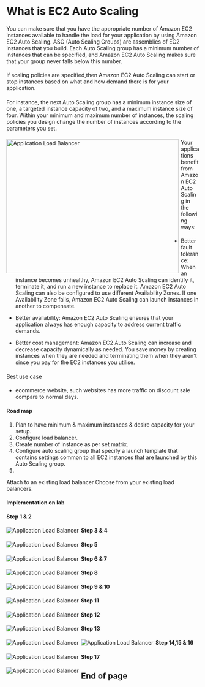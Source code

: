 # What is EC2 Auto Scaling #

#### 
You can make sure that you have the appropriate number of Amazon EC2 instances available to handle the load for your application by using Amazon EC2 Auto Scaling. ASG (Auto Scaling Groups) are assemblies of EC2 instances that you build. Each Auto Scaling group has a minimum number of instances that can be specified, and Amazon EC2 Auto Scaling makes sure that your group never falls below this number.
####

####
If scaling policies are specified,then Amazon EC2 Auto Scaling can start or stop instances based on what and how demand there is for your application.
####

####
For instance, the next Auto Scaling group has a minimum instance size of one, a targeted instance capacity of two, and a maximum instance size of four. Within your minimum and maximum number of instances, the scaling policies you design change the number of instances according to the parameters you set.
####

<img src="/AWS ASG - Auto Scaling Group/AWS_ASG.png" width="450px" height="350px"
     alt="Application Load Balancer"
     style="float: left; margin-right: 6px;" />

####
Your applications benefit from Amazon EC2 Auto Scaling in the following ways:
####

- Better fault tolerance: When an instance becomes unhealthy, Amazon EC2 Auto Scaling can identify it, terminate it, and run a new instance to replace it. Amazon EC2 Auto Scaling can also be configured to use different Availability Zones. If one Availability Zone fails, Amazon EC2 Auto Scaling can launch instances in another to compensate.

- Better availability: Amazon EC2 Auto Scaling ensures that your application always has enough capacity to address current traffic demands.

- Better cost management: Amazon EC2 Auto Scaling can increase and decrease capacity dynamically as needed. You save money by creating instances when they are needed and terminating them when they aren't since you pay for the EC2 instances you utilise.


####
Best use case
####
- ecommerce website, such websites has more traffic on discount sale compare to normal days.

#### Road map ####

1) Plan to have minimum & maximum instances & desire capacity for your setup.
2) Configure load balancer.
3) Create number of instance as per set matrix.
4) Configure auto scaling group that specify a launch template that contains settings common to all EC2 instances that are launched by this Auto Scaling group. 
5)

Attach to an existing load balancer
Choose from your existing load balancers.

#### Implementation on lab ####
#### Step 1 & 2
####

<img src="/AWS ASG - Auto Scaling Group/Images/AWS ASG 00001.png" width="auto" height="auto"
     alt="Application Load Balancer"
     style="float: left; margin-right: 6px;" />
####
#### Step 3 & 4
####
<img src="/AWS ASG - Auto Scaling Group/Images/AWS ASG 00002.png" width="auto" height="auto"
     alt="Application Load Balancer"
     style="float: left; margin-right: 6px;" />
   ####  
   #### Step 5
####
<img src="/AWS ASG - Auto Scaling Group/Images/AWS ASG 00003.png" width="auto" height="auto"
     alt="Application Load Balancer"
     style="float: left; margin-right: 6px;" />
   ####  
   #### Step 6 & 7
   ####
<img src="/AWS ASG - Auto Scaling Group/Images/AWS ASG 00004.png" width="auto" height="auto"
     alt="Application Load Balancer"
     style="float: left; margin-right: 6px;" />
   ####  
   
   #### Step 8
   ####
<img src="/AWS ASG - Auto Scaling Group/Images/AWS ASG 00005.png" width="auto" height="auto"
     alt="Application Load Balancer"
     style="float: left; margin-right: 6px;" />
   ####  
   #### Step 9 & 10
   ####
<img src="/AWS ASG - Auto Scaling Group/Images/AWS ASG 00006.png" width="auto" height="auto"
     alt="Application Load Balancer"
     style="float: left; margin-right: 6px;" />
   ####  
   #### Step 11
   ####
<img src="/AWS ASG - Auto Scaling Group/Images/AWS ASG 00007.png" width="auto" height="auto"
     alt="Application Load Balancer"
     style="float: left; margin-right: 6px;" />
   ####
   #### Step 12
   ####
<img src="/AWS ASG - Auto Scaling Group/Images/AWS ASG 00008.png" width="auto" height="auto"
     alt="Application Load Balancer"
     style="float: left; margin-right: 6px;" />
   ####  
   #### Step 13
   ####
<img src="/AWS ASG - Auto Scaling Group/Images/AWS ASG 00009.png" width="auto" height="auto"
     alt="Application Load Balancer"
     style="float: left; margin-right: 6px;" />
   ####  
   ####
<img src="/AWS ASG - Auto Scaling Group/Images/AWS ASG 00010.png" width="auto" height="auto"
     alt="Application Load Balancer"
     style="float: left; margin-right: 6px;" />
   ####  
   #### Step 14,15 & 16
   ####
<img src="/AWS ASG - Auto Scaling Group/Images/AWS ASG 00011.png" width="auto" height="auto"
     alt="Application Load Balancer"
     style="float: left; margin-right: 6px;" />
   ####  
   #### Step 17
   ####
<img src="/AWS ASG - Auto Scaling Group/Images/AWS ASG 00012.png" width="auto" height="auto"
     alt="Application Load Balancer"
     style="float: left; margin-right: 6px;" />
   ####  
  
  ## End of page ##

